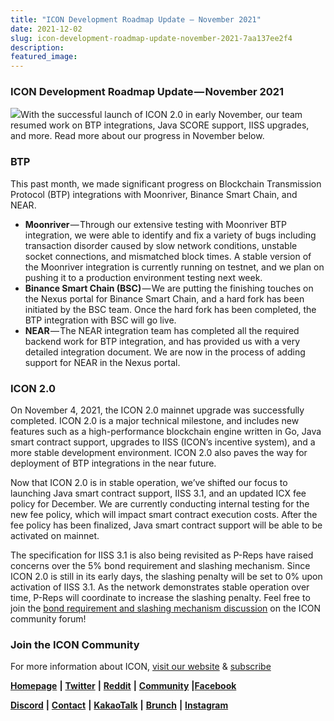 ```yaml
---
title: "ICON Development Roadmap Update — November 2021"
date: 2021-12-02
slug: icon-development-roadmap-update-november-2021-7aa137ee2f4
description:
featured_image:
---
```


### ICON Development Roadmap Update — November 2021

![](https://cdn-images-1.medium.com/max/800/1*_M4Fl4rhcFwQHo0ko0j1WQ.jpeg)With the successful launch of ICON 2.0 in early November, our team resumed work on BTP integrations, Java SCORE support, IISS upgrades, and more. Read more about our progress in November below.

### BTP

This past month, we made significant progress on Blockchain Transmission Protocol (BTP) integrations with Moonriver, Binance Smart Chain, and NEAR.

* **Moonriver** — Through our extensive testing with Moonriver BTP integration, we were able to identify and fix a variety of bugs including transaction disorder caused by slow network conditions, unstable socket connections, and mismatched block times. A stable version of the Moonriver integration is currently running on testnet, and we plan on pushing it to a production environment testing next week.
* **Binance Smart Chain (BSC)** — We are putting the finishing touches on the Nexus portal for Binance Smart Chain, and a hard fork has been initiated by the BSC team. Once the hard fork has been completed, the BTP integration with BSC will go live.
* **NEAR** — The NEAR integration team has completed all the required backend work for BTP integration, and has provided us with a very detailed integration document. We are now in the process of adding support for NEAR in the Nexus portal.

### ICON 2.0

On November 4, 2021, the ICON 2.0 mainnet upgrade was successfully completed. ICON 2.0 is a major technical milestone, and includes new features such as a high-performance blockchain engine written in Go, Java smart contract support, upgrades to IISS (ICON’s incentive system), and a more stable development environment. ICON 2.0 also paves the way for deployment of BTP integrations in the near future.

Now that ICON 2.0 is in stable operation, we’ve shifted our focus to launching Java smart contract support, IISS 3.1, and an updated ICX fee policy for December. We are currently conducting internal testing for the new fee policy, which will impact smart contract execution costs. After the fee policy has been finalized, Java smart contract support will be able to be activated on mainnet.

The specification for IISS 3.1 is also being revisited as P-Reps have raised concerns over the 5% bond requirement and slashing mechanism. Since ICON 2.0 is still in its early days, the slashing penalty will be set to 0% upon activation of IISS 3.1. As the network demonstrates stable operation over time, P-Reps will coordinate to increase the slashing penalty. Feel free to join the [bond requirement and slashing mechanism discussion](https://forum.icon.community/t/iiss-3-p-reps-penalty-mechanisms-and-bond-management/2330) on the ICON community forum!

### Join the ICON Community

For more information about ICON, [visit our website](https://icon.foundation/) & [subscribe](https://mailchi.mp/icon.foundation/icon-20)

[**Homepage**](https://icon.foundation/) **|** [**Twitter**](https://twitter.com/helloiconworld) **|** [**Reddit**](https://www.reddit.com/r/helloicon/) **|** [**Community**](https://forum.icon.community/) **|**[**Facebook**](https://www.facebook.com/helloicon/)

[**Discord**](https://discord.gg/x6DxjxfP24) **|** [**Contact**](mailto:hello@icon.foundation) **|** [**KakaoTalk**](https://open.kakao.com/o/gMAFhdS) **|** [**Brunch**](https://brunch.co.kr/@helloiconworld) **|** [**Instagram**](https://www.instagram.com/helloiconworld/)

